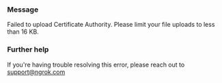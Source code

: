 
### Message
Failed to upload Certificate Authority. Please limit your file uploads to less than 16 KB.

### Further help
If you're having trouble resolving this error, please reach out to [support@ngrok.com](mailto:support@ngrok.com?subject=Help%20with%20ERR_NGROK_10030)

